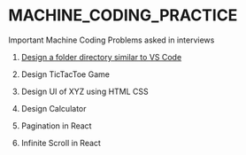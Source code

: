 # MACHINE_CODING_PRACTICE

Important Machine Coding Problems asked in interviews

1. [Design a folder directory similar to VS Code](./Folder_directory_similar_to_vscode/)

2. Design TicTacToe Game

3. Design UI of XYZ using HTML CSS

4. Design Calculator

5. Pagination in React

6. Infinite Scroll in React

